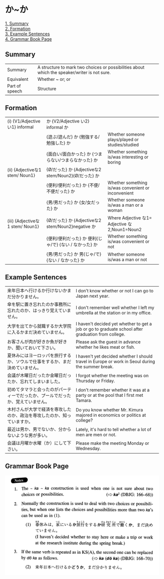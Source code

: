 # か~か

[1. Summary](#summary)<br>
[2. Formation](#formation)<br>
[3. Example Sentences](#example-sentences)<br>
[4. Grammar Book Page](#grammar-book-page)<br>


## Summary

<table><tr>   <td>Summary</td>   <td>A structure to mark two choices or possibilities about which the speaker/writer is not sure.</td></tr><tr>   <td>Equivalent</td>   <td>Whether ~ or; or</td></tr><tr>   <td>Part of speech</td>   <td>Structure</td></tr></table>

## Formation

<table class="table"> <tbody><tr class="tr head"> <td class="td"><span class="numbers">(i)</span> <span> <span class="bold">{V1/Adjective い1}    informal</span></span></td> <td class="td"><span class="concept">か</span><span> {V2/Adjective い2}    informal <span class="concept">か</span></span></td> <td class="td"><span>&nbsp;</span></td> </tr> <tr class="tr"> <td class="td"><span>&nbsp;</span></td> <td class="td"><span>{遊ぶ/遊んだ} <span class="concept">か</span> {勉強する/勉強した} <span class="concept">か</span></span></td> <td class="td"><span>Whether    someone plays/played or studies/studied</span></td> </tr> <tr class="tr"> <td class="td"><span>&nbsp;</span></td> <td class="td"><span>{面白い/面白かった} <span class="concept">か</span> {つまらない/つまらなかった} <span class="concept">か</span></span></td> <td class="td"><span>Whether    something is/was interesting or boring</span></td> </tr> <tr class="tr head"> <td class="td"><span class="numbers">(ii)</span> <span> <span class="bold">{Adjectiveな1 stem/   Noun<span class="subscript">1</span>}</span></span></td> <td class="td"><span>{</span><span class="concept">Ø</span><span>/<span class="concept">だった</span>} <span class="concept">か</span> {Adjectiveな2 stem/Noun<span class="subscript">2</span>}{</span><span class="concept">Ø</span><span>/<span class="concept">だった</span>} <span class="concept">か</span></span></td> <td class="td"><span>&nbsp;</span></td> </tr> <tr class="tr"> <td class="td"><span>&nbsp;</span></td> <td class="td"><span>{便利/便利<span class="concept">だった</span>} <span class="concept">か</span> {不便/不便<span class="concept">だった</span>} <span class="concept">か</span></span></td> <td class="td"><span>Whether    something is/was convenient or inconvenient</span></td> </tr> <tr class="tr"> <td class="td"><span>&nbsp;</span></td> <td class="td"><span>{男/男<span class="concept">だった</span>} <span class="concept">か</span> {女/女<span class="concept">だった</span>} <span class="concept">か</span></span></td> <td class="td"><span>Whether    someone is/was a man or a woman</span></td> </tr> <tr class="tr head"> <td class="td"><span class="numbers">(iii)</span> <span> <span class="bold">{Adjectiveな1 stem/   Noun<span class="subscript">1</span>}</span></span></td> <td class="td"><span>{</span><span class="concept">Ø</span><span>/<span class="concept">だった</span>} <span class="concept">か</span> {Adjectiveな2 stem/Noun<span class="subscript">2</span>}negative <span class="concept">か</span></span></td> <td class="td"><span>Where    Adjective な1= Adjective な2,Noun<span class="subscript">1</span>=Noun<span class="subscript">2</span></span></td> </tr> <tr class="tr"> <td class="td"><span>&nbsp;</span></td> <td class="td"><span>{便利/便利<span class="concept">だった</span>} <span class="concept">か</span> 便利{<span class="concept">じゃ</span>/<span class="concept">で</span>} {<span class="concept">ない </span>/ <span class="concept">なかった</span>} <span class="concept">か</span></span></td> <td class="td"><span>Whether    something is/was convenient or not</span></td> </tr> <tr class="tr"> <td class="td"><span>&nbsp;</span></td> <td class="td"><span>{男/男<span class="concept">だった</span>} <span class="concept">か</span> 男{<span class="concept">じゃ</span>/<span class="concept">で</span>} {<span class="concept">ない </span>/ <span class="concept">なかった</span>} <span class="concept">か</span></span></td> <td class="td"><span>Whether    someone is/was a man or not</span></td> </tr> </tbody></table>

## Example Sentences

<table><tr>   <td>来年日本へ行けるか行けないかまだ分かりません。</td>   <td>I don't know whether or not I can go to Japan next year.</td></tr><tr>   <td>傘を駅に置き忘れたのか事務所に忘れたのか、はっきり覚えていません。</td>   <td>I don't remember well whether I left my umbrella at the station or in my office.</td></tr><tr>   <td>大学を出てから就職するか大学院に入るかまだ決めていません。</td>   <td>I haven't decided yet whether to get a job or go to graduate school after graduation from college.</td></tr><tr>   <td>お客さんが肉が好きか魚が好きか、聞いておいて下さい。</td>   <td>Please ask the guest in advance whether he likes meat or fish.</td></tr><tr>   <td>夏休みにはヨーロッパを旅行するか、ソウルで仕事をするか、まだ決めていません。</td>   <td>I haven't yet decided whether I should travel in Europe or work in Seoul during the summer break.</td></tr><tr>   <td>会議が木曜日だったか金曜日だったか、忘れてしまいました。</td>   <td>I forgot whether the meeting was on Thursday or Friday.</td></tr><tr>   <td>初めてタマラと会ったのがパーティーでだったか、プールでだったか、覚えていません。</td>   <td>I don't remember whether it was at a party or at the pool that I first met Tamara.</td></tr><tr>   <td>木村さんが大学で経済を専攻したのか、政治を専攻したのか、知っていますか。</td>   <td>Do you know whether Mr. Kimura majored in economics or politics at college?</td></tr><tr>   <td>最近は男か、男でないか、分からないような男が多い。</td>   <td>Lately, it's hard to tell whether a lot of men are men or not.</td></tr><tr>   <td>会議は月曜か水曜（か）にして下さい。</td>   <td>Please make the meeting Monday or Wednesday.</td></tr></table>

## Grammar Book Page

![](../img/Intermediateか～か.png)


